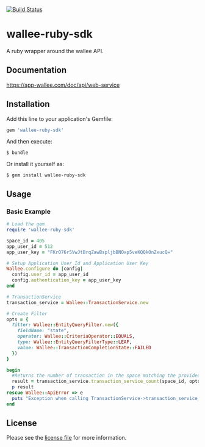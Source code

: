 [![Build Status](https://travis-ci.org/wallee-payment/wallee-ruby-sdk.svg?branch=master)](https://travis-ci.org/wallee-payment/wallee-ruby-sdk)

# wallee-ruby-sdk

A ruby wrapper around the wallee API.

## Documentation

https://app-wallee.com/doc/api/web-service

## Installation

Add this line to your application's Gemfile:

```ruby
gem 'wallee-ruby-sdk'
```

And then execute:

```shell
$ bundle
```

Or install it yourself as:

```shell
$ gem install wallee-ruby-sdk
```


## Usage

### Basic Example

```ruby
# Load the gem
require 'wallee-ruby-sdk'

space_id = 405
app_user_id = 512
app_user_key = "FKrO76r5VwJtBrqZawBspljbBNOxp5veKQQkOnZxucQ="

# Setup Application User Id and Application User Key
Wallee.configure do |config|
  config.user_id = app_user_id
  config.authentication_key = app_user_key
end

# TransactionService
transaction_service = Wallee::TransactionService.new

# Create Filter
opts = {
  filter: Wallee::EntityQueryFilter.new({
    fieldName: "state",
    operator: Wallee::CriteriaOperator::EQUALS,
    type: Wallee::EntityQueryFilterType::LEAF,
    value: Wallee::TransactionCompletionState::FAILED
  }) 
}

begin
  #Returns the number of transaction in the space matching the provided filter
  result = transaction_service.transaction_service_count(space_id, opts)
  p result
rescue Wallee::ApiError => e
  puts "Exception when calling TransactionService->transaction_service_count: #{e}"
end
```

## License

Please see the [license file](https://github.com/wallee-payment/wallee-ruby-sdk/blob/master/LICENSE) for more information.
